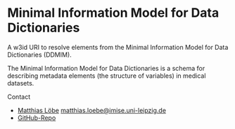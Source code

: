 Minimal Information Model for Data Dictionaries
===============================================

A w3id URI to resolve elements from the Minimal Information Model for Data Dictionaries (DDMIM).

The Minimal Information Model for Data Dictionaries is a schema for describing metadata elements (the structure of variables) in medical datasets.

Contact
* [Matthias Löbe](https://github.com/beanformer) <matthias.loebe@imise.uni-leipzig.de>
* [GitHub-Repo](https://github.com/ddmim)
